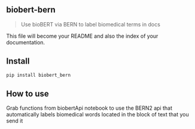 
<!-- WARNING: THIS FILE WAS AUTOGENERATED! DO NOT EDIT! -->

## biobert-bern

> Use bioBERT via BERN to label biomedical terms in docs

This file will become your README and also the index of your
documentation.

## Install

``` sh
pip install biobert_bern
```

## How to use

Grab functions from biobertApi notebook to use the BERN2 api that
automatically labels biomedical words located in the block of text that
you send it
